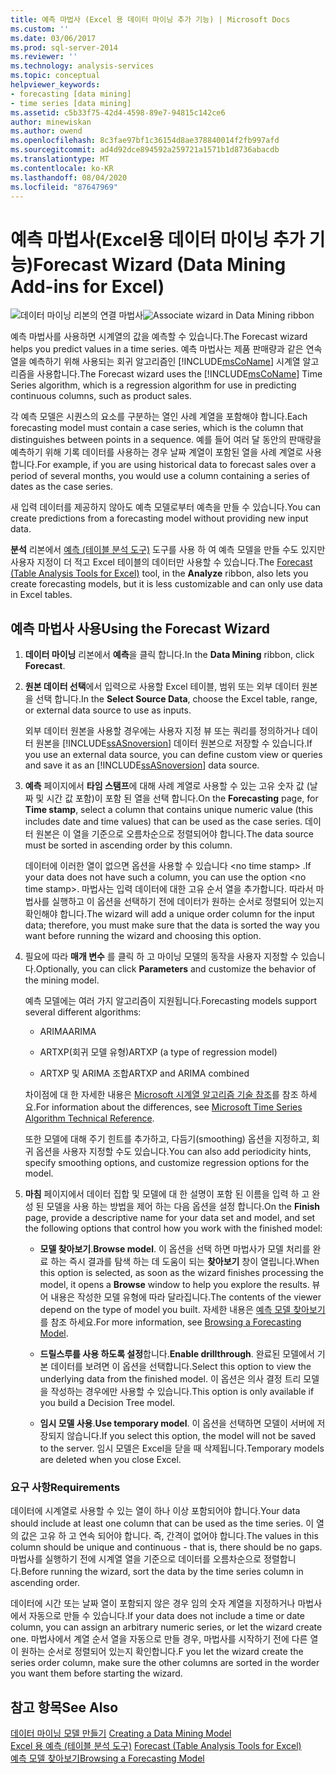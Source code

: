 ```yaml
---
title: 예측 마법사 (Excel 용 데이터 마이닝 추가 기능) | Microsoft Docs
ms.custom: ''
ms.date: 03/06/2017
ms.prod: sql-server-2014
ms.reviewer: ''
ms.technology: analysis-services
ms.topic: conceptual
helpviewer_keywords:
- forecasting [data mining]
- time series [data mining]
ms.assetid: c5b33f75-42d4-4598-89e7-94815c142ce6
author: minewiskan
ms.author: owend
ms.openlocfilehash: 8c3fae97bf1c36154d8ae378840014f2fb997afd
ms.sourcegitcommit: ad4d92dce894592a259721a1571b1d8736abacdb
ms.translationtype: MT
ms.contentlocale: ko-KR
ms.lasthandoff: 08/04/2020
ms.locfileid: "87647969"
---
```

# <a name="forecast-wizard-data-mining-add-ins-for-excel"></a><span data-ttu-id="f51dd-102">예측 마법사(Excel용 데이터 마이닝 추가 기능)</span><span class="sxs-lookup"><span data-stu-id="f51dd-102">Forecast Wizard (Data Mining Add-ins for Excel)</span></span>
  <span data-ttu-id="f51dd-103">![데이터 마이닝 리본의 연결 마법사](media/dmc-forecast.gif "데이터 마이닝 리본의 연결 마법사")</span><span class="sxs-lookup"><span data-stu-id="f51dd-103">![Associate wizard in Data Mining ribbon](media/dmc-forecast.gif "Associate wizard in Data Mining ribbon")</span></span>  
  
 <span data-ttu-id="f51dd-104">예측 마법사를 사용하면 시계열의 값을 예측할 수 있습니다.</span><span class="sxs-lookup"><span data-stu-id="f51dd-104">The Forecast wizard helps you predict values in a time series.</span></span> <span data-ttu-id="f51dd-105">예측 마법사는 제품 판매량과 같은 연속 열을 예측하기 위해 사용되는 회귀 알고리즘인 [!INCLUDE[msCoName](../includes/msconame-md.md)] 시계열 알고리즘을 사용합니다.</span><span class="sxs-lookup"><span data-stu-id="f51dd-105">The Forecast wizard uses the [!INCLUDE[msCoName](../includes/msconame-md.md)] Time Series algorithm, which is a regression algorithm for use in predicting continuous columns, such as product sales.</span></span>  
  
 <span data-ttu-id="f51dd-106">각 예측 모델은 시퀀스의 요소를 구분하는 열인 사례 계열을 포함해야 합니다.</span><span class="sxs-lookup"><span data-stu-id="f51dd-106">Each forecasting model must contain a case series, which is the column that distinguishes between points in a sequence.</span></span> <span data-ttu-id="f51dd-107">예를 들어 여러 달 동안의 판매량을 예측하기 위해 기록 데이터를 사용하는 경우 날짜 계열이 포함된 열을 사례 계열로 사용합니다.</span><span class="sxs-lookup"><span data-stu-id="f51dd-107">For example, if you are using historical data to forecast sales over a period of several months, you would use a column containing a series of dates as the case series.</span></span>  
  
 <span data-ttu-id="f51dd-108">새 입력 데이터를 제공하지 않아도 예측 모델로부터 예측을 만들 수 있습니다.</span><span class="sxs-lookup"><span data-stu-id="f51dd-108">You can create predictions from a forecasting model without providing new input data.</span></span>  
  
 <span data-ttu-id="f51dd-109">**분석** 리본에서 [예측 &#40;테이블 분석 도구&#41;](forecast-table-analysis-tools-for-excel.md) 도구를 사용 하 여 예측 모델을 만들 수도 있지만 사용자 지정이 더 적고 Excel 테이블의 데이터만 사용할 수 있습니다.</span><span class="sxs-lookup"><span data-stu-id="f51dd-109">The [Forecast &#40;Table Analysis Tools for Excel&#41;](forecast-table-analysis-tools-for-excel.md) tool, in the **Analyze** ribbon, also lets you create forecasting models, but it is less customizable and can only use data in Excel tables.</span></span>  
  
## <a name="using-the-forecast-wizard"></a><span data-ttu-id="f51dd-110">예측 마법사 사용</span><span class="sxs-lookup"><span data-stu-id="f51dd-110">Using the Forecast Wizard</span></span>  
  
1.  <span data-ttu-id="f51dd-111">**데이터 마이닝** 리본에서 **예측**을 클릭 합니다.</span><span class="sxs-lookup"><span data-stu-id="f51dd-111">In the **Data Mining** ribbon, click **Forecast**.</span></span>  
  
2.  <span data-ttu-id="f51dd-112">**원본 데이터 선택**에서 입력으로 사용할 Excel 테이블, 범위 또는 외부 데이터 원본을 선택 합니다.</span><span class="sxs-lookup"><span data-stu-id="f51dd-112">In the **Select Source Data**, choose the Excel table, range, or external data source to use as inputs.</span></span>  
  
     <span data-ttu-id="f51dd-113">외부 데이터 원본을 사용할 경우에는 사용자 지정 뷰 또는 쿼리를 정의하거나 데이터 원본을 [!INCLUDE[ssASnoversion](../includes/ssasnoversion-md.md)] 데이터 원본으로 저장할 수 있습니다.</span><span class="sxs-lookup"><span data-stu-id="f51dd-113">If you use an external data source, you can define custom view or queries and save it as an [!INCLUDE[ssASnoversion](../includes/ssasnoversion-md.md)] data source.</span></span>  
  
3.  <span data-ttu-id="f51dd-114">**예측** 페이지에서 **타임 스탬프**에 대해 사례 계열로 사용할 수 있는 고유 숫자 값 (날짜 및 시간 값 포함)이 포함 된 열을 선택 합니다.</span><span class="sxs-lookup"><span data-stu-id="f51dd-114">On the **Forecasting** page, for **Time stamp**, select a column that contains unique numeric value (this includes date and time values) that can be used as the case series.</span></span> <span data-ttu-id="f51dd-115">데이터 원본은 이 열을 기준으로 오름차순으로 정렬되어야 합니다.</span><span class="sxs-lookup"><span data-stu-id="f51dd-115">The data source must be sorted in ascending order by this column.</span></span>  
  
     <span data-ttu-id="f51dd-116">데이터에 이러한 열이 없으면 옵션을 사용할 수 있습니다 \<no time stamp> .</span><span class="sxs-lookup"><span data-stu-id="f51dd-116">If your data does not have such a column, you can use the option \<no time stamp>.</span></span> <span data-ttu-id="f51dd-117">마법사는 입력 데이터에 대한 고유 순서 열을 추가합니다. 따라서 마법사를 실행하고 이 옵션을 선택하기 전에 데이터가 원하는 순서로 정렬되어 있는지 확인해야 합니다.</span><span class="sxs-lookup"><span data-stu-id="f51dd-117">The wizard will add a unique order column for the input data; therefore, you must make sure that the data is sorted the way you want before running the wizard and choosing this option.</span></span>  
  
4.  <span data-ttu-id="f51dd-118">필요에 따라 **매개 변수** 를 클릭 하 고 마이닝 모델의 동작을 사용자 지정할 수 있습니다.</span><span class="sxs-lookup"><span data-stu-id="f51dd-118">Optionally, you can click **Parameters** and customize the behavior of the mining model.</span></span>  
  
     <span data-ttu-id="f51dd-119">예측 모델에는 여러 가지 알고리즘이 지원됩니다.</span><span class="sxs-lookup"><span data-stu-id="f51dd-119">Forecasting models support several different algorithms:</span></span>  
  
    -   <span data-ttu-id="f51dd-120">ARIMA</span><span class="sxs-lookup"><span data-stu-id="f51dd-120">ARIMA</span></span>  
  
    -   <span data-ttu-id="f51dd-121">ARTXP(회귀 모델 유형)</span><span class="sxs-lookup"><span data-stu-id="f51dd-121">ARTXP (a type of regression model)</span></span>  
  
    -   <span data-ttu-id="f51dd-122">ARTXP 및 ARIMA 조합</span><span class="sxs-lookup"><span data-stu-id="f51dd-122">ARTXP and ARIMA combined</span></span>  
  
     <span data-ttu-id="f51dd-123">차이점에 대 한 자세한 내용은 [Microsoft 시계열 알고리즘 기술 참조](data-mining/microsoft-time-series-algorithm-technical-reference.md)를 참조 하세요.</span><span class="sxs-lookup"><span data-stu-id="f51dd-123">For information about the differences, see [Microsoft Time Series Algorithm Technical Reference](data-mining/microsoft-time-series-algorithm-technical-reference.md).</span></span>  
  
     <span data-ttu-id="f51dd-124">또한 모델에 대해 주기 힌트를 추가하고, 다듬기(smoothing) 옵션을 지정하고, 회귀 옵션을 사용자 지정할 수도 있습니다.</span><span class="sxs-lookup"><span data-stu-id="f51dd-124">You can also add periodicity hints, specify smoothing options, and customize regression options for the model.</span></span>  
  
5.  <span data-ttu-id="f51dd-125">**마침** 페이지에서 데이터 집합 및 모델에 대 한 설명이 포함 된 이름을 입력 하 고 완성 된 모델을 사용 하는 방법을 제어 하는 다음 옵션을 설정 합니다.</span><span class="sxs-lookup"><span data-stu-id="f51dd-125">On the **Finish** page, provide a descriptive name for your data set and model, and set the following options that control how you work with the finished model:</span></span>  
  
    -   <span data-ttu-id="f51dd-126">**모델 찾아보기**.</span><span class="sxs-lookup"><span data-stu-id="f51dd-126">**Browse model**.</span></span> <span data-ttu-id="f51dd-127">이 옵션을 선택 하면 마법사가 모델 처리를 완료 하는 즉시 결과를 탐색 하는 데 도움이 되는 **찾아보기** 창이 열립니다.</span><span class="sxs-lookup"><span data-stu-id="f51dd-127">When this option is selected, as soon as the wizard finishes processing the model, it opens a **Browse** window to help you explore the results.</span></span> <span data-ttu-id="f51dd-128">뷰어 내용은 작성한 모델 유형에 따라 달라집니다.</span><span class="sxs-lookup"><span data-stu-id="f51dd-128">The contents of the viewer depend on the type of model you built.</span></span> <span data-ttu-id="f51dd-129">자세한 내용은 [예측 모델 찾아보기](browsing-a-forecasting-model.md)를 참조 하세요.</span><span class="sxs-lookup"><span data-stu-id="f51dd-129">For more information, see [Browsing a Forecasting Model](browsing-a-forecasting-model.md).</span></span>  
  
    -   <span data-ttu-id="f51dd-130">**드릴스루를 사용 하도록 설정**합니다.</span><span class="sxs-lookup"><span data-stu-id="f51dd-130">**Enable drillthrough**.</span></span> <span data-ttu-id="f51dd-131">완료된 모델에서 기본 데이터를 보려면 이 옵션을 선택합니다.</span><span class="sxs-lookup"><span data-stu-id="f51dd-131">Select this option to view the underlying data from the finished model.</span></span> <span data-ttu-id="f51dd-132">이 옵션은 의사 결정 트리 모델을 작성하는 경우에만 사용할 수 있습니다.</span><span class="sxs-lookup"><span data-stu-id="f51dd-132">This option is only available if you build a Decision Tree model.</span></span>  
  
    -   <span data-ttu-id="f51dd-133">**임시 모델 사용**.</span><span class="sxs-lookup"><span data-stu-id="f51dd-133">**Use temporary model**.</span></span> <span data-ttu-id="f51dd-134">이 옵션을 선택하면 모델이 서버에 저장되지 않습니다.</span><span class="sxs-lookup"><span data-stu-id="f51dd-134">If you select this option, the model will not be saved to the server.</span></span> <span data-ttu-id="f51dd-135">임시 모델은 Excel을 닫을 때 삭제됩니다.</span><span class="sxs-lookup"><span data-stu-id="f51dd-135">Temporary models are deleted when you close Excel.</span></span>  
  
### <a name="requirements"></a><span data-ttu-id="f51dd-136">요구 사항</span><span class="sxs-lookup"><span data-stu-id="f51dd-136">Requirements</span></span>  
 <span data-ttu-id="f51dd-137">데이터에 시계열로 사용할 수 있는 열이 하나 이상 포함되어야 합니다.</span><span class="sxs-lookup"><span data-stu-id="f51dd-137">Your data should include at least one column that can be used as the time series.</span></span> <span data-ttu-id="f51dd-138">이 열의 값은 고유 하 고 연속 되어야 합니다. 즉, 간격이 없어야 합니다.</span><span class="sxs-lookup"><span data-stu-id="f51dd-138">The values in this column should be unique and continuous - that is, there should be no gaps.</span></span> <span data-ttu-id="f51dd-139">마법사를 실행하기 전에 시계열 열을 기준으로 데이터를 오름차순으로 정렬합니다.</span><span class="sxs-lookup"><span data-stu-id="f51dd-139">Before running the wizard, sort the data by the time series column in ascending order.</span></span>  
  
 <span data-ttu-id="f51dd-140">데이터에 시간 또는 날짜 열이 포함되지 않은 경우 임의 숫자 계열을 지정하거나 마법사에서 자동으로 만들 수 있습니다.</span><span class="sxs-lookup"><span data-stu-id="f51dd-140">If your data does not include a time or date column, you can assign an arbitrary numeric series, or let the wizard create one.</span></span> <span data-ttu-id="f51dd-141">마법사에서 계열 순서 열을 자동으로 만들 경우, 마법사를 시작하기 전에 다른 열이 원하는 순서로 정렬되어 있는지 확인합니다.</span><span class="sxs-lookup"><span data-stu-id="f51dd-141">F you let the wizard create the series order column, make sure the other columns are sorted in the worder you want them before starting the wizard.</span></span>  
  
## <a name="see-also"></a><span data-ttu-id="f51dd-142">참고 항목</span><span class="sxs-lookup"><span data-stu-id="f51dd-142">See Also</span></span>  
 <span data-ttu-id="f51dd-143">[데이터 마이닝 모델 만들기](creating-a-data-mining-model.md) </span><span class="sxs-lookup"><span data-stu-id="f51dd-143">[Creating a Data Mining Model](creating-a-data-mining-model.md) </span></span>  
 <span data-ttu-id="f51dd-144">[Excel 용 예측 &#40;테이블 분석 도구&#41;](forecast-table-analysis-tools-for-excel.md) </span><span class="sxs-lookup"><span data-stu-id="f51dd-144">[Forecast &#40;Table Analysis Tools for Excel&#41;](forecast-table-analysis-tools-for-excel.md) </span></span>  
 [<span data-ttu-id="f51dd-145">예측 모델 찾아보기</span><span class="sxs-lookup"><span data-stu-id="f51dd-145">Browsing a Forecasting Model</span></span>](browsing-a-forecasting-model.md)  
  
  
